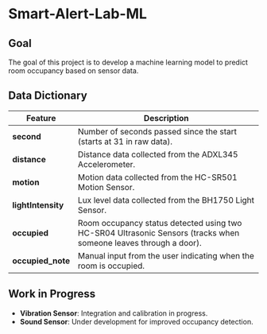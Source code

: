 # **Smart-Alert-Lab-ML**  

## **Goal**  
The goal of this project is to develop a machine learning model to predict room occupancy based on sensor data.  

## **Data Dictionary**  

| Feature          | Description |
|-----------------|-------------|
| **second**      | Number of seconds passed since the start (starts at 31 in raw data). |
| **distance**    | Distance data collected from the ADXL345 Accelerometer. |
| **motion**      | Motion data collected from the HC-SR501 Motion Sensor. |
| **lightIntensity** | Lux level data collected from the BH1750 Light Sensor. |
| **occupied**    | Room occupancy status detected using two HC-SR04 Ultrasonic Sensors (tracks when someone leaves through a door). |
| **occupied_note** | Manual input from the user indicating when the room is occupied. |

## **Work in Progress**  
- **Vibration Sensor**: Integration and calibration in progress.  
- **Sound Sensor**: Under development for improved occupancy detection.  
